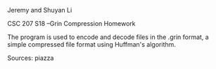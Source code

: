 Jeremy and Shuyan Li

CSC 207 S18 –Grin Compression Homework

The program is used to encode and decode files in the .grin format, a
simple compressed file format using Huffman's algorithm.

Sources: piazza
